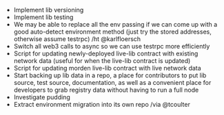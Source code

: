 * Implement lib versioning
* Implement lib testing
* We may be able to replace all the env passing if we can come up with a good auto-detect environment method (just try the stored addresses, otherwise assume testrpc) /ht @karlfloersch
* Switch all web3 calls to async so we can use testrpc more efficiently
* Script for updating newly-deployed live-lib contract with existing network data (useful for when the live-lib contract is updated)
* Script for updating morden live-lib contract with live network data
* Start backing up lib data in a repo, a place for contributors to put lib source, test source, documentation, as well as a convenient place for developers to grab registry data without having to run a full node
* Investigate pudding
* Extract environment migration into its own repo /via @tcoulter
